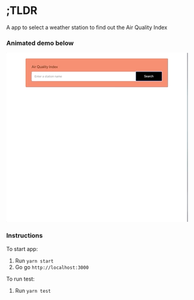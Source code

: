 # ;TLDR

A app to select a weather station to find out the Air Quality Index

### Animated demo below

![](/docs/demo.gif)

### Instructions

To start app:

1. Run `yarn start`
2. Go go `http://localhost:3000`

To run test:

1. Run `yarn test`

